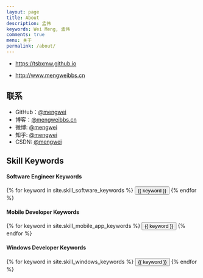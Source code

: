 ```yaml
---
layout: page
title: About
description: 孟伟
keywords: Wei Meng, 孟伟
comments: true
menu: 关于
permalink: /about/
---
```


* https://tsbxmw.github.io

* http://www.mengweibbs.cn

## 联系

* GitHub：[@mengwei](https://github.com/tsbxmw)
* 博客：[@mengweibbs.cn](http://mengweibbs.cn)
* 微博: [@mengwei](http://weibo.com/jyhemw)
* 知乎: [@mengwei](http://www.zhihu.com/people/18842601728)
* CSDN: [@mengwei](http://blog.csdn.net/mengwei2275)

## Skill Keywords

#### Software Engineer Keywords
<div class="btn-inline">
    {% for keyword in site.skill_software_keywords %}
    <button class="btn btn-outline" type="button">{{ keyword }}</button>
    {% endfor %}
</div>

#### Mobile Developer Keywords
<div class="btn-inline">
    {% for keyword in site.skill_mobile_app_keywords %}
    <button class="btn btn-outline" type="button">{{ keyword }}</button>
    {% endfor %}
</div>

#### Windows Developer Keywords
<div class="btn-inline">
    {% for keyword in site.skill_windows_keywords %}
    <button class="btn btn-outline" type="button">{{ keyword }}</button>
    {% endfor %}
</div>
